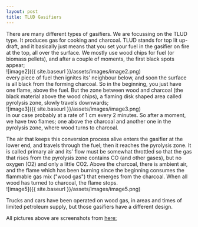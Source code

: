 ```yaml
---
layout: post
title: TLUD Gasifiers
---
```


There are many different types of gasifiers. We are focussing on the TLUD type. It produces gas for cooking and charcoal. 
TLUD stands for top lit up-draft, and it basically just means that you set your fuel in the gasifier on fire at the top, all over the surface.
We mostly use wood chips for fuel (or biomass pellets), and after a couple of moments, the first black spots appear;  
![image2]({{ site.baseurl }}/assets/images/image2.png)  
every piece of fuel then ignites its' neighbour below, and soon the surface is all black from the forming charcoal. 
So in the beginning, you just have one flame, above the fuel. But the zone between wood and charcoal (the black material above the wood chips), a flaming disk shaped area called pyrolysis zone, slowly travels downwards;  
![image3]({{ site.baseurl }}/assets/images/image3.png)  
in our case probably at a rate of 1 cm every 2 minutes. So after a moment, we have two flames; one above the charcoal and another one in the pyrolysis zone, where wood turns to charcoal. 

The air that keeps this conversion process alive enters the gasifier at the lower end, and travels through the fuel; then it reaches the pyrolysis zone. It is called primary air and its' flow must be somewhat throttled so that the gas that rises from the pyrolysis zone contains CO (and other gases), but no oxygen (O2) and only a little CO2. Above the charcoal, there is ambient air, and the flame which has been burning since the beginning consumes the flammable gas mix ("wood gas") that emerges from the charcoal. When all wood has turned to charcoal, the flame stops.  
![image5]({{ site.baseurl }}/assets/images/image5.png)  

Trucks and cars have been operated on wood gas, in areas and times of limited petroleum supply, but those gasifiers have a different design. 

All pictures above are screenshots from [here:](https://www.youtube.com/watch?v=m2Cjt7AiZJY)

